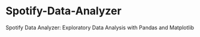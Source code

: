 # Spotify-Data-Analyzer
Spotify Data Analyzer: Exploratory Data Analysis with Pandas and Matplotlib
